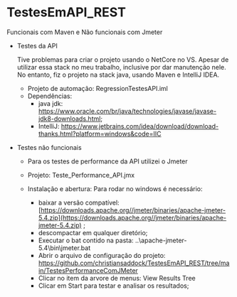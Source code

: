 # TestesEmAPI_REST
 Funcionais com Maven e Não funcionais com Jmeter

- Testes da API

    Tive problemas para criar o projeto usando o NetCore no VS. Apesar de utilizar essa stack no meu trabalho, inclusive por dar manutenção nele. No entanto, fiz o projeto na stack java, usando Maven e IntelliJ IDEA.

    - Projeto de automação: RegressionTestesAPI.iml
    - Dependências:
        - java jdk: https://www.oracle.com/br/java/technologies/javase/javase-jdk8-downloads.html;
        - IntelliJ: https://www.jetbrains.com/idea/download/download-thanks.html?platform=windows&code=IIC

- Testes não funcionais
    - Para os testes de performance da API utilizei o Jmeter
    - Projeto: Teste_Performance_API.jmx

    - Instalação e abertura:
        Para rodar no windows é necessário:
        - baixar a  versão compatível: [https://downloads.apache.org//jmeter/binaries/apache-jmeter-5.4.zip](https://downloads.apache.org//jmeter/binaries/apache-jmeter-5.4.zip) ;
        - descompactar em qualquer diretório;
        - Executar o bat contido na pasta: ..\apache-jmeter-5.4\bin\jmeter.bat
        - Abrir o arquivo de configuração do projeto: https://github.com/christiansaddock/TestesEmAPI_REST/tree/main/TestesPerformanceComJMeter 
        - Clicar no item da arvore de menus: View Results Tree
        - Clicar em Start para testar e analisar os resultados;
    